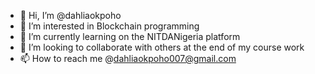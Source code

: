 - 👋 Hi, I’m @dahliaokpoho
- 👀 I’m interested in Blockchain programming
- 🌱 I’m currently learning on the NITDANigeria platform 
- 💞️ I’m looking to collaborate with others at the end of my course work
- 📫 How to reach me @dahliaokpoho007@gmail.com 

<!---
dahliaokpoho/dahliaokpoho is a ✨ special ✨ repository because its `README.md` (this file) appears on your GitHub profile.
You can click the Preview link to take a look at your changes.
--->
